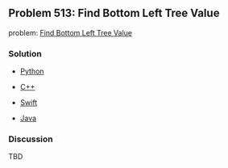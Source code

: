 ## Problem 513: Find Bottom Left Tree Value

problem: [Find Bottom Left Tree Value](https://leetcode.com/problems/find-bottom-left-tree-value/)

### Solution

- [Python](../python/problem513.py)

- [C++](../cpp/problem513.cpp)

- [Swift](../swift/problem513.swift)

- [Java](../java/problem513.java)

### Discussion

TBD

